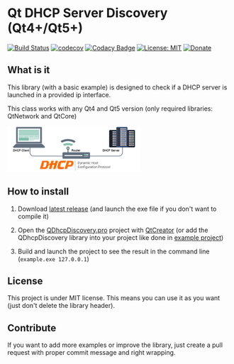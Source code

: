 # Qt DHCP Server Discovery (Qt4+/Qt5+)
[![Build Status](https://travis-ci.org/QuentinCG/QDhcpDiscovery.svg?branch=master)](https://travis-ci.org/QuentinCG/QDhcpDiscovery) [![codecov](https://codecov.io/gh/QuentinCG/QDhcpDiscovery/branch/master/graph/badge.svg)](https://codecov.io/gh/QuentinCG/QDhcpDiscovery) [![Codacy Badge](https://api.codacy.com/project/badge/Grade/bb06e946714845fa9ae7d224f986e638)](https://www.codacy.com/manual/QuentinCG/QDhcpDiscovery?utm_source=github.com&amp;utm_medium=referral&amp;utm_content=QuentinCG/QDhcpDiscovery&amp;utm_campaign=Badge_Grade) [![License: MIT](https://img.shields.io/badge/License-MIT-brightgreen.svg)](https://github.com/QuentinCG/QDhcpDiscovery/blob/master/LICENSE) [![Donate](https://img.shields.io/badge/Donate-PayPal-blue.svg)](https://paypal.me/QuentinCG)
 
## What is it

This library (with a basic example) is designed to check if a DHCP server is launched in a provided ip interface.

This class works with any Qt4 and Qt5 version (only required libraries: QtNetwork and QtCore)

<img src="dhcp.jpg" width="300">

## How to install

1) Download <a target="_blank" href="https://github.com/QuentinCG/QDhcpDiscovery/releases/download/1.0.0/QDhcpDiscovery_v1_0_0.zip">latest release</a> (and launch the exe file if you don't want to compile it)

2) Open the <a href="https://github.com/QuentinCG/QDhcpDiscovery/blob/master/QDhcpDiscovery.pro">QDhcpDiscovery.pro</a> project with <a href="https://download.qt.io/archive/qt/">QtCreator</a> (or add the QDhcpDiscovery library into your project like done in <a href="https://github.com/QuentinCG/QDhcpDiscovery/blob/master/example/example.pro">example project</a>)

4) Build and launch the project to see the result in the command line (`example.exe 127.0.0.1`)

## License

This project is under MIT license. This means you can use it as you want (just don't delete the library header).

## Contribute

If you want to add more examples or improve the library, just create a pull request with proper commit message and right wrapping.
